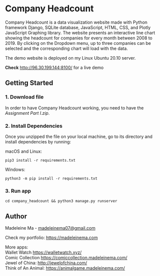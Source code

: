 # Company Headcount

Company Headcount is a data visualization website made with Python framework Django, SQLite database,
JavaScript, HTML, CSS, and Plotly JavaScript Graphing library. 
The website presents an interactive line chart showing the headcount for companies for every month between 2008 to 2019.
By clicking on the Dropdown menu, up to three companies can be selected and the corresponding chart will load with the data.

The demo website is deployed on my Linux Ubuntu 20.10 server.

<strong>Check</strong> http://96.30.199.144:8100/ for a live demo 

## Getting Started

### 1. Download file
In order to have Company Headcount working, you need to have the <em>Assignment Part I.zip</em>. 

### 2. Install Dependencies
Once you unzipped the file on your local machine, go to its directory and install dependencies by running:

macOS and Linux:
```
pip3 install -r requirements.txt
```

Windows:
```
python3 -m pip install -r requirements.txt
```

### 3. Run app
```
cd company_headcount && python3 manage.py runserver 
```


## Author
Madeleine Ma - madeleinema07@gmail.com

Check my portfolio: https://madeleinema.com

More apps: <br>
Wallet Watch https://walletwatch.xyz/ <br>
Comic Collection https://comiccollection.madeleinema.com/ <br>
Jewel of China: http://jewelofchina.com/ <br>
Think of An Animal: https://animalgame.madeleinema.com/








